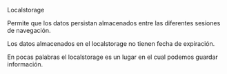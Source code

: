 Localstorage

Permite que los datos persistan almacenados entre las diferentes sesiones de navegación.

Los datos almacenados en el localstorage no tienen fecha de expiración.

En pocas palabras el localstorage es un lugar en el cual podemos guardar información.